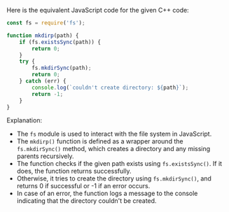 Here is the equivalent JavaScript code for the given C++ code:
```javascript
const fs = require('fs');

function mkdirp(path) {
    if (fs.existsSync(path)) {
        return 0;
    }
    try {
        fs.mkdirSync(path);
        return 0;
    } catch (err) {
        console.log(`couldn't create directory: ${path}`);
        return -1;
    }
}
```
Explanation:

* The `fs` module is used to interact with the file system in JavaScript.
* The `mkdirp()` function is defined as a wrapper around the `fs.mkdirSync()` method, which creates a directory and any missing parents recursively.
* The function checks if the given path exists using `fs.existsSync()`. If it does, the function returns successfully.
* Otherwise, it tries to create the directory using `fs.mkdirSync()`, and returns 0 if successful or -1 if an error occurs.
* In case of an error, the function logs a message to the console indicating that the directory couldn't be created.
